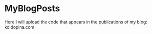 # MyBlogPosts
Here I will upload the code that appears in the publications of my blog: koldopina.com
